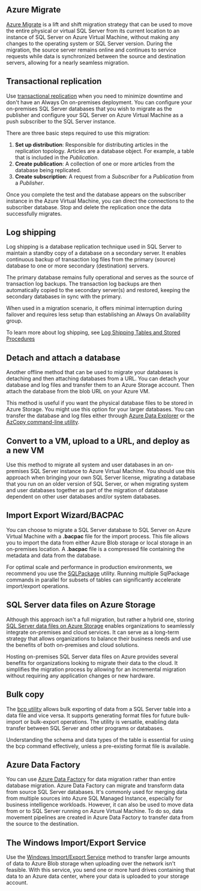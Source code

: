 ## Azure Migrate

[Azure Migrate](/azure/migrate/migrate-services-overview) is a lift and shift migration strategy that can be used to move the entire physical or virtual SQL Server from its current location to an instance of SQL Server on Azure Virtual Machine, without making any changes to the operating system or SQL Server version. During the migration, the source server remains online and continues to service requests while data is synchronized between the source and destination servers, allowing for a nearly seamless migration.

## Transactional replication

Use [transactional replication](/sql/relational-databases/replication/transactional/transactional-replication) when you need to minimize downtime and don't have an Always On on-premises deployment. You can configure your on-premises SQL Server databases that you wish to migrate as the publisher and configure your SQL Server on Azure Virtual Machine as a push subscriber to the SQL Server instance. 

There are three basic steps required to use this migration:

1. **Set up distribution**: Responsible for distributing articles in the replication topology. Articles are a database object. For example, a table that is included in the _Publication_.
1. **Create publication**: A collection of one or more articles from the database being replicated.
1. **Create subscription**: A request from a *Subscriber* for a *Publication* from a *Publisher*.

Once you complete the test and the database appears on the subscriber instance in the Azure Virtual Machine, you can direct the connections to the subscriber database. Stop and delete the replication once the data successfully migrates.

## Log shipping

Log shipping is a database replication technique used in SQL Server to maintain a standby copy of a database on a secondary server. It enables continuous backup of transaction log files from the primary (source) database to one or more secondary (destination) servers. 

The primary database remains fully operational and serves as the source of transaction log backups. The transaction log backups are then automatically copied to the secondary server(s) and restored, keeping the secondary databases in sync with the primary.

When used in a migration scenario, it offers minimal interruption during failover and requires less setup than establishing an Always On availability group.

To learn more about log shipping, see [Log Shipping Tables and Stored Procedures](/sql/database-engine/log-shipping/log-shipping-tables-and-stored-procedures)

## Detach and attach a database

Another offline method that can be used to migrate your databases is detaching and then attaching databases from a URL. You can detach your database and log files and transfer them to an Azure Storage account. Then attach the database from the blob URL on your Azure VM. 

This method is useful if you want the physical database files to be stored in Azure Storage. You might use this option for your larger databases. You can transfer the database and log files either through [Azure Data Explorer](/azure/data-explorer/data-explorer-overview) or the [AzCopy command-line utility](/azure/storage/common/storage-use-azcopy-v10).

## Convert to a VM, upload to a URL, and deploy as a new VM

Use this method to migrate all system and user databases in an on-premises SQL Server instance to Azure Virtual Machine. You should use this approach when bringing your own SQL Server license, migrating a database that you run on an older version of SQL Server, or when migrating system and user databases together as part of the migration of database dependent on other user databases and/or system databases.

## Import Export Wizard/BACPAC

You can choose to migrate a SQL Server database to SQL Server on Azure Virtual Machine with a **.bacpac** file for the import process. This file allows you to import the data from either Azure Blob storage or local storage in an on-premises location. A **.bacpac** file is a compressed file containing the metadata and data from the database.

For optimal scale and performance in production environments, we recommend you use the [SQLPackage](/sql/tools/sqlpackage/sqlpackage) utility. Running multiple SqlPackage commands in parallel for subsets of tables can significantly accelerate import/export operations.

## SQL Server data files on Azure Storage

Although this approach isn't a full migration, but rather a hybrid one, storing [SQL Server data files on Azure Storage](/sql/relational-databases/databases/sql-server-data-files-in-microsoft-azure) enables organizations to seamlessly integrate on-premises and cloud services. It can serve as a long-term strategy that allows organizations to balance their business needs and use the benefits of both on-premises and cloud solutions.

Hosting on-premises SQL Server data files on Azure provides several benefits for organizations looking to migrate their data to the cloud. It simplifies the migration process by allowing for an incremental migration without requiring any application changes or new hardware.

## Bulk copy

The [bcp utility](/sql/relational-databases/import-export/import-and-export-bulk-data-by-using-the-bcp-utility-sql-server) allows bulk exporting of data from a SQL Server table into a data file and vice versa. It supports generating format files for future bulk-import or bulk-export operations. The utility is versatile, enabling data transfer between SQL Server and other programs or databases. 

Understanding the schema and data types of the table is essential for using the bcp command effectively, unless a pre-existing format file is available.

## Azure Data Factory	

You can use [Azure Data Factory](/azure/data-factory/quickstart-get-started) for data migration rather than entire database migration. Azure Data Factory can migrate and transform data from source SQL Server databases. It's commonly used for merging data from multiple sources into Azure SQL Managed Instance, especially for business intelligence workloads. However, it can also be used to move data from or to SQL Server running on Azure Virtual Machine. To do so, data movement pipelines are created in Azure Data Factory to transfer data from the source to the destination. 

## The Windows Import/Export Service

Use the [Windows Import/Export Service](/azure/import-export/storage-import-export-service) method to transfer large amounts of data to Azure Blob storage when uploading over the network isn't feasible. With this service, you send one or more hard drives containing that data to an Azure data center, where your data is uploaded to your storage account.